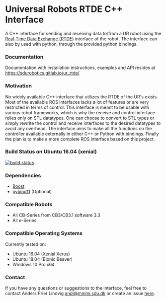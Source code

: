 # Universal Robots RTDE C++ Interface #
A C++ interface for sending and receiving data to/from a UR robot using the 
[Real-Time Data Exchange (RTDE)](https://www.universal-robots.com/how-tos-and-faqs/how-to/ur-how-tos/real-time-data-exchange-rtde-guide-22229/)
 interface of the robot. The interface can also by used with python, through the provided python bindings.
 
### Documentation ###
Documentation with installation instructions, examples and API resides at <https://sdurobotics.gitlab.io/ur_rtde/>

### Motivation ###
No widely available C++ interface that utilizes the RTDE of the UR's exists. Most of the available ROS interfaces lacks a lot of features or are very restricted in terms of control.
This interface is meant to be usable with various robot frameworks, which is why the receive and control interface relies only on STL datatypes. One can choose to convert to STL types or
simply rewrite the control and receive interfaces to the desired datatypes to avoid any overhead. The interface aims to make all the functions on the controller available externally in 
either C++ or Python with bindings. Finally the plan is to make a more complete ROS interface based on this project.

### Build Status on Ubuntu 16.04 (xenial) ###
[![build status](https://gitlab.com/sdurobotics/ur_rtde/badges/master/pipeline.svg)](https://gitlab.com/sdurobotics/ur_rtde/commits/master)

### Dependencies ###
*  [Boost](https://www.boost.org/)
*  [pybind11](https://github.com/pybind/pybind11) (Optional)

### Compatible Robots ###

*  All CB-Series from CB3/CB3.1 software 3.3
*  All e-Series

### Compatible Operating Systems ###
Currently tested on:

*  Ubuntu 16.04 (Xenial Xerus)
*  Ubuntu 18.04 (Bionic Beaver)
*  Windows 10 Pro x64

### Contact ###
If you have any questions or suggestions to the interface, feel free to contact Anders Prier Lindvig <anpl@mmmi.sdu.dk> or create an issue [here](https://gitlab.com/caro-sdu/ur_rtde/issues).
